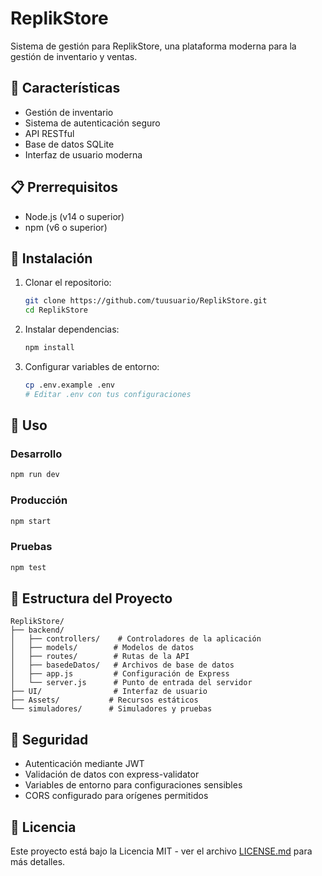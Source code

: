 # ReplikStore

Sistema de gestión para ReplikStore, una plataforma moderna para la gestión de inventario y ventas.

## 🚀 Características

- Gestión de inventario
- Sistema de autenticación seguro
- API RESTful
- Base de datos SQLite
- Interfaz de usuario moderna

## 📋 Prerrequisitos

- Node.js (v14 o superior)
- npm (v6 o superior)

## 🔧 Instalación

1. Clonar el repositorio:
   ```bash
   git clone https://github.com/tuusuario/ReplikStore.git
   cd ReplikStore
   ```

2. Instalar dependencias:
   ```bash
   npm install
   ```

3. Configurar variables de entorno:
   ```bash
   cp .env.example .env
   # Editar .env con tus configuraciones
   ```

## 🚀 Uso

### Desarrollo

```bash
npm run dev
```

### Producción

```bash
npm start
```

### Pruebas

```bash
npm test
```

## 📁 Estructura del Proyecto

```
ReplikStore/
├── backend/
│   ├── controllers/    # Controladores de la aplicación
│   ├── models/        # Modelos de datos
│   ├── routes/        # Rutas de la API
│   ├── basedeDatos/   # Archivos de base de datos
│   ├── app.js         # Configuración de Express
│   └── server.js      # Punto de entrada del servidor
├── UI/                # Interfaz de usuario
├── Assets/           # Recursos estáticos
└── simuladores/      # Simuladores y pruebas
```

## 🔐 Seguridad

- Autenticación mediante JWT
- Validación de datos con express-validator
- Variables de entorno para configuraciones sensibles
- CORS configurado para orígenes permitidos

## 📝 Licencia

Este proyecto está bajo la Licencia MIT - ver el archivo [LICENSE.md](LICENSE.md) para más detalles.